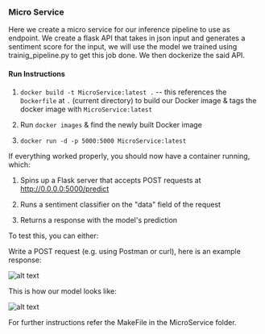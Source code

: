 ### Micro Service
Here we create a micro service for our inference pipeline to use as endpoint. We create a flask API that takes in json input and generates a sentiment score for the input, we will use the model we trained using trainig_pipeline.py to get this job done.
We then dockerize the said API.

#### Run Instructions

1. `docker build -t MicroService:latest .` -- this references the `Dockerfile` at `.` (current directory) to build our Docker image & tags the docker image with `MicroService:latest`

2. Run `docker images` & find the newly built Docker image

3. `docker run -d -p 5000:5000 MicroService:latest` 

If everything worked properly, you should now have a container running, which:

1. Spins up a Flask server that accepts POST requests at http://0.0.0.0:5000/predict

2. Runs a sentiment classifier on the "data" field of the request 

3. Returns a response with the model's prediction 

To test this, you can either:

Write a POST request (e.g. using Postman or curl), here is an example response:

![alt text]()

This is how our model looks like:

![alt text]()


For further instructions refer the MakeFile in the MicroService folder.
